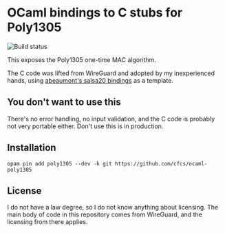 # OCaml bindings to C stubs for Poly1305
![Build status](https://travis-ci.org/cfcs/ocaml-poly1305.svg?branch=master)

This exposes the Poly1305 one-time MAC algorithm.

The C code was lifted from WireGuard and adopted by my inexperienced hands, using [abeaumont's salsa20 bindings](https://github.com/abeaumont/ocaml-salsa20-core) as a template.

## You don't want to use this

There's no error handling, no input validation, and the C code is probably not very portable either. Don't use this is in production.

## Installation

```
opam pin add poly1305 --dev -k git https://github.com/cfcs/ocaml-poly1305
```

## License

I do not have a law degree, so I do not know anything about licensing.
The main body of code in this repository comes from WireGuard, and the licensing from there applies.
